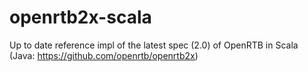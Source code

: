 # openrtb2x-scala
Up to date reference impl of the latest spec (2.0) of OpenRTB in Scala (Java: https://github.com/openrtb/openrtb2x)
